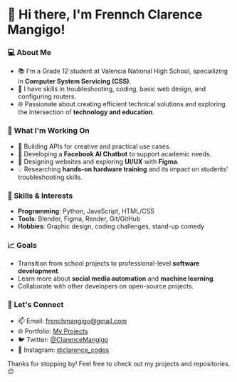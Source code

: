 # 👋 Hi there, I'm Frennch Clarence Mangigo!

### 💻 About Me
- 📚 I'm a Grade 12 student at Valencia National High School, specializing in **Computer System Servicing (CSS)**.
- 🔧 I have skills in troubleshooting, coding, basic web design, and configuring routers.
- 🌐 Passionate about creating efficient technical solutions and exploring the intersection of **technology and education**.

### 🎯 What I'm Working On
- 🚀 Building APIs for creative and practical use cases.
- 🤖 Developing a **Facebook AI Chatbot** to support academic needs.
- 🎨 Designing websites and exploring **UI/UX** with **Figma**.
- 💡 Researching **hands-on hardware training** and its impact on students' troubleshooting skills.

### 🌟 Skills & Interests
- **Programming**: Python, JavaScript, HTML/CSS
- **Tools**: Blender, Figma, Render, Git/GitHub
- **Hobbies**: Graphic design, coding challenges, stand-up comedy

### 📈 Goals
- Transition from school projects to professional-level **software development**.
- Learn more about **social media automation** and **machine learning**.
- Collaborate with other developers on open-source projects.

### 🔗 Let's Connect
- 📫 Email: frenchmangigo@gmail.com
- 🌐 Portfolio: [My Projects](https://portfolio-new-atu.pages.dev)
- 🐦 Twitter: [@ClarenceMangigo](https://twitter.com/FrenchClarence4)
- 📸 Instagram: [@clarence_codes](https://instagram.com/frenchmangigo)

Thanks for stopping by! Feel free to check out my projects and repositories. 😊
